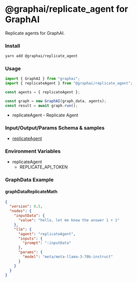 
# @graphai/replicate_agent for GraphAI

Replicate agents for GraphAI.

### Install

```sh
yarn add @graphai/replicate_agent
```


### Usage

```typescript
import { GraphAI } from "graphai";
import { replicateAgent } from "@graphai/replicate_agent";

const agents = { replicateAgent };

const graph = new GraphAI(graph_data, agents);
const result = await graph.run();
```

- replicateAgent - Replicate Agent

### Input/Output/Params Schema & samples
 - [replicateAgent](https://github.com/receptron/graphai/blob/main/docs/agentDocs/llm/replicateAgent.md)

### Environment Variables
 - replicateAgent
   - REPLICATE_API_TOKEN



### GraphData Example

#### graphDataReplicateMath
```json
{
  "version": 0.5,
  "nodes": {
    "inputData": {
      "value": "hello, let me know the answer 1 + 1"
    },
    "llm": {
      "agent": "replicateAgent",
      "inputs": {
        "prompt": ":inputData"
      },
      "params": {
        "model": "meta/meta-llama-3-70b-instruct"
      }
    }
  }
}
```




